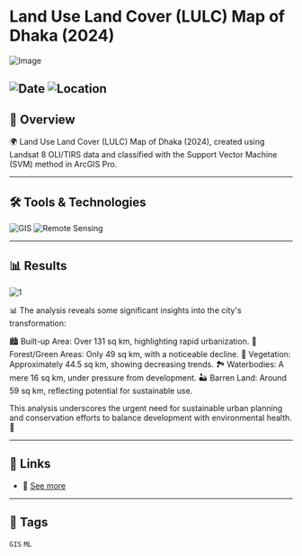 # Land Use Land Cover (LULC) Map of Dhaka (2024)  

![Image](https://framerusercontent.com/images/dFvSFFYBNJrnAe7ub5oGsj14ns.png?width=939&height=942)  

![Date](https://img.shields.io/badge/10/12/2024-10/12/2024-blue) 
![Location](https://img.shields.io/badge/Location-Rajshahi-green) 
---

## 📝 Overview
🌍 Land Use Land Cover (LULC) Map of Dhaka (2024), created using Landsat 8 OLI/TIRS data and classified with the Support Vector Machine (SVM) method in ArcGIS Pro. 

---

## 🛠️ Tools & Technologies
![GIS](https://img.shields.io/badge/GIS-ArcGIS-green) 
![Remote Sensing](https://img.shields.io/badge/Remote%20Sensing-Satellite%20Data-orange)  

---

## 📊 Results

![1](https://framerusercontent.com/images/dFvSFFYBNJrnAe7ub5oGsj14ns.png?width=939&height=942)    

📊 The analysis reveals some significant insights into the city's transformation:

🏙️ Built-up Area: Over 131 sq km, highlighting rapid urbanization.
🌿 Forest/Green Areas: Only 49 sq km, with a noticeable decline.
🍃 Vegetation: Approximately 44.5 sq km, showing decreasing trends.
🏞️ Waterbodies: A mere 16 sq km, under pressure from development.
🏜️ Barren Land: Around 59 sq km, reflecting potential for sustainable use.

This analysis underscores the urgent need for sustainable urban planning and conservation efforts to balance development with environmental health. 🌱

---

## 📎 Links
- 🔗 [See more](https://www.linkedin.com/posts/imtiajiqbalmahfuj_urbanplanning-gis-lulc-activity-7270401571618746368-a62Y?utm_source=share&utm_medium=member_desktop)  

---

## 🔖 Tags
`GIS` `ML` 
  


